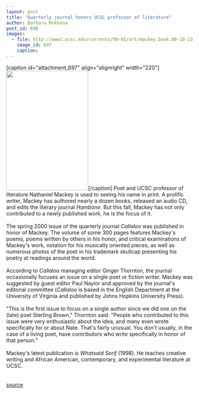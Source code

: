```yaml
---
layout: post
title: "Quarterly journal honors UCSC professor of literature"
author: Barbara McKenna
post_id: 698
images:
  - file: http://www1.ucsc.edu/currents/00-01/art/mackey.book.00-10-23.jpg
    image_id: 697
    caption: 
---
```


[caption id="attachment_697" align="alignright" width="220"]<a href="http://localhost/mysite/wp-content/uploads/2000/10/mackey.book.00-10-23.jpg"><img class="size-full wp-image-697" src="http://localhost/mysite/wp-content/uploads/2000/10/mackey.book.00-10-23.jpg" alt="" width="220" height="320" /></a>[/caption]
Poet and UCSC professor of literature Nathaniel Mackey is used to seeing his name in print. A prolific writer, Mackey has authored nearly a dozen books, released an audio CD, and edits the literary journal <i>Hambone.</i> But this fall, Mackey has not only contributed to a newly published work, he is the focus of it.<br>
<br>
The spring 2000 issue of the quarterly journal <i>Callaloo</i> was published in honor of Mackey. The volume of some 300 pages features Mackey's poems, poems written by others in his honor, and critical examinations of Mackey's work, notation for his musically oriented pieces, as well as numerous photos of the poet in his trademark skullcap presenting his poetry at readings around the world.<br>
<br>
According to <i>Callaloo</i> managing editor Ginger Thornton, the journal occasionally focuses an issue on a single poet or fiction writer. Mackey was suggested by guest editor Paul Naylor and approved by the journal's editorial committee (<i>Callaloo</i> is based in the English Department at the University of Virginia and published by Johns Hopkins University Press).<br>
<br>
"This is the first issue to focus on a single author since we did one on the (late) poet Sterling Brown," Thornton said. "People who contributed to this issue were very enthusiastic about the idea, and many even wrote specifically for or about Nate. That's fairly unusual. You don't usually, in the case of a living poet, have contributors who write specifically in honor of that person."<br>
<br>
Mackey's latest publication is <i>Whatsaid Serif</i> (1998). He teaches creative writing and African American, contemporary, and experimental literature at UCSC.<br>
<br>
<br>
[source](http://www1.ucsc.edu/currents/00-01/10-23/mackey.html "Permalink to mackey")

